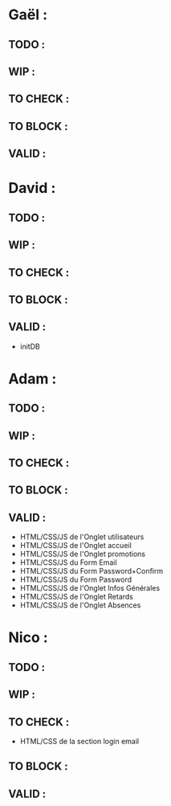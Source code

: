 # Gaël :

## TODO :

## WIP :

## TO CHECK :

## TO BLOCK :

## VALID :

 <!--  -->

# David :

## TODO :
 

## WIP :

## TO CHECK :

## TO BLOCK :

## VALID :
- initDB

 <!--  -->

 # Adam :

## TODO :


## WIP :


## TO CHECK :

## TO BLOCK :

## VALID :
 - HTML/CSS/JS de l'Onglet utilisateurs
 - HTML/CSS/JS de l'Onglet accueil
 - HTML/CSS/JS de l'Onglet promotions
 - HTML/CSS/JS du Form Email
 - HTML/CSS/JS du Form Password+Confirm
 - HTML/CSS/JS du Form Password
 - HTML/CSS/JS de l'Onglet Infos Générales
 - HTML/CSS/JS de l'Onglet Retards
 - HTML/CSS/JS de l'Onglet Absences

 <!--  -->

  # Nico :

## TODO :


## WIP :


## TO CHECK :
 - HTML/CSS de la section login email

## TO BLOCK :

## VALID :

 <!--  -->
